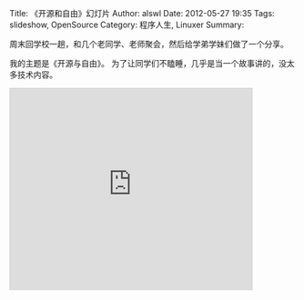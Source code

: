 Title: 《开源和自由》幻灯片
Author: alswl
Date: 2012-05-27 19:35
Tags: slideshow, OpenSource
Category: 程序人生, Linuxer
Summary: 


周末回学校一趟，和几个老同学、老师聚会，然后给学弟学妹们做了一个分享。

我的主题是《开源与自由》。
为了让同学们不瞌睡，几乎是当一个故事讲的，没太多技术内容。

<iframe allowfullscreen="" frameborder="0" height="355" marginheight="0" marginwidth="0" scrolling="no" src="http://www.slideshare.net/slideshow/embed_code/13092676" style="border:1px solid #CCC;border-width:1px 1px 0" width="425"></iframe>
